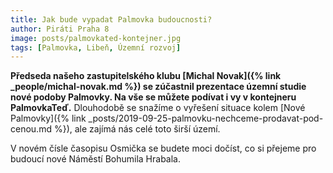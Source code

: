 ```yaml
---
title: Jak bude vypadat Palmovka budoucnosti?
author: Piráti Praha 8
image: posts/palmovkated-kontejner.jpg
tags: [Palmovka, Libeň, Územní rozvoj]
---
```


**Předseda našeho zastupitelského klubu [Michal Novak]({% link _people/michal-novak.md %}) se zúčastnil prezentace územní studie nové podoby Palmovky. Na vše se můžete podívat i vy v kontejneru PalmovkaTeď.** Dlouhodobě se snažíme o vyřešení situace kolem [Nové Palmovky]({% link _posts/2019-09-25-palmovku-nechceme-prodavat-pod-cenou.md %}), ale zajímá nás celé toto širší území.

V novém čísle časopisu Osmička se budete moci dočíst, co si přejeme pro budoucí nové Náměstí Bohumila Hrabala.
